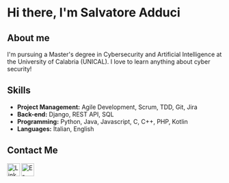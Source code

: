 # Hi there, I'm Salvatore Adduci

## About me
I'm pursuing a Master's degree in Cybersecurity and Artificial Intelligence at the University of Calabria (UNICAL).
I love to learn anything about cyber security!

## Skills
- **Project Management:** Agile Development, Scrum, TDD, Git, Jira
- **Back-end:** Django, REST API, SQL
- **Programming:** Python, Java, Javascript, C, C++, PHP, Kotlin
- **Languages:** Italian, English

## Contact Me
<a href="https://www.linkedin.com/in/salvatoreadduci/" target="_blank">
  <img align="left" alt="Linkedin" width="30px" src="https://img.icons8.com/color/48/000000/linkedin.png"/>
</a>
<a href="mailto:salvadduci@gmail.com" target="_blank">
  <img align="left" alt="E-mail" width="30px" src="https://img.icons8.com/color/48/000000/email.png" />
</a>
